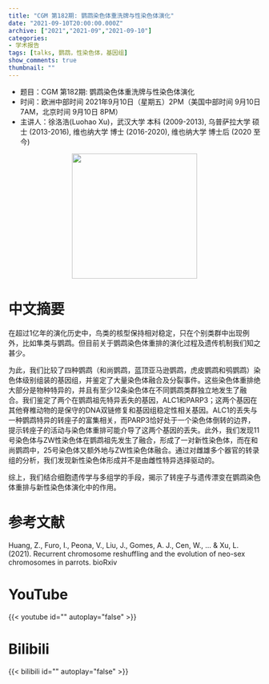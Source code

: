 ```yaml
---
title: "CGM 第182期: 鹦鹉染色体重洗牌与性染色体演化"
date: "2021-09-10T20:00:00.000Z"
archive: ["2021","2021-09","2021-09-10"]
categories:
- 学术报告
tags: [talks, 鹦鹉，性染色体，基因组]
show_comments: true
thumbnail: ""
---
```


- 题目：CGM 第182期: 鹦鹉染色体重洗牌与性染色体演化
- 时间：欧洲中部时间 2021年9月10日（星期五）2PM（美国中部时间 9月10日 7AM，北京时间 9月10日 8PM）
- 主讲人：徐洛浩(Luohao Xu)，武汉大学 本科 (2009-2013), 乌普萨拉大学 硕士 (2013-2016), 维也纳大学 博士 (2016-2020), 维也纳大学 博士后 (2020 至今)
<div align="center">
<img src="https://i.ibb.co/vH7g6P7/We-Chat-Image-20210903154239.jpg" height=250>
</div>

# 中文摘要

在超过1亿年的演化历史中，鸟类的核型保持相对稳定，只在个别类群中出现例外，比如隼类与鹦鹉。但目前关于鹦鹉染色体重排的演化过程及遗传机制我们知之甚少。

为此，我们比较了四种鹦鹉（和尚鹦鹉，蓝顶亚马逊鹦鹉，虎皮鹦鹉和鸮鹦鹉）染色体级别组装的基因组，并鉴定了大量染色体融合及分裂事件。这些染色体重排绝大部分是物种特异的，并且有至少12条染色体在不同鹦鹉类群独立地发生了融合。我们鉴定了两个在鹦鹉祖先特异丢失的基因，ALC1和PARP3；这两个基因在其他脊椎动物的是保守的DNA双链修复和基因组稳定性相关基因。ALC1的丢失与一种鹦鹉特异的转座子的富集相关，而PARP3恰好处于一个染色体倒转的边界，提示转座子的活动与染色体重排可能介导了这两个基因的丢失。此外，我们发现11号染色体与ZW性染色体在鹦鹉祖先发生了融合，形成了一对新性染色体，而在和尚鹦鹉中，25号染色体又额外地与ZW性染色体融合。通过对雌雄多个器官的转录组的分析，我们发现新性染色体形成并不是由雌性特异选择驱动的。

综上，我们结合细胞遗传学与多组学的手段，揭示了转座子与遗传漂变在鹦鹉染色体重排与新性染色体演化中的作用。


# 参考文献

Huang, Z., Furo, I., Peona, V., Liu, J., Gomes, A. J., Cen, W., ... & Xu, L. (2021). Recurrent chromosome reshuffling and the evolution of neo-sex chromosomes in parrots. bioRxiv

# YouTube

{{< youtube id="" autoplay="false" >}}

# Bilibili

{{< bilibili id="" autoplay="false" >}}


